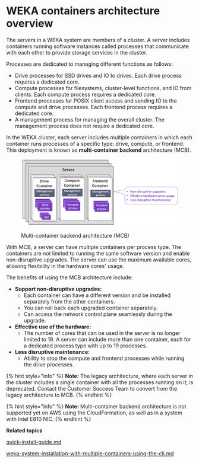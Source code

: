 # WEKA containers architecture overview

The servers in a WEKA system are members of a cluster. A server includes containers running software instances called processes that communicate with each other to provide storage services in the cluster.

Processes are dedicated to managing different functions as follows:

* Drive processes for SSD drives and IO to drives. Each drive process requires a dedicated core.
* Compute processes for filesystems, cluster-level functions, and IO from clients. Each compute process requires a dedicated core.
* Frontend processes for POSIX client access and sending IO to the compute and drive processes. Each frontend process requires a dedicated core.
* A management process for managing the overall cluster. The management process does not require a dedicated core.

In the WEKA cluster, each server includes multiple containers in which each container runs processes of a specific type: drive, compute, or frontend. This deployment is known as **multi-container backend** architecture (MCB).

<figure><img src="../.gitbook/assets/MCB_arch_4.2.png" alt=""><figcaption><p>Multi-container backend architecture (MCB)</p></figcaption></figure>

With MCB, a server can have multiple containers per process type. The containers are not limited to running the same software version and enable non-disruptive upgrades. The server can use the maximum available cores, allowing flexibility in the hardware cores' usage.

The benefits of using the MCB architecture include:

* **Support non-disruptive upgrades:**
  * Each container can have a different version and be installed separately from the other containers.
  * You can roll back each upgraded container separately.
  * Can access the network control plane seamlessly during the upgrade.
* **Effective use of the hardware:**
  * The number of cores that can be used in the server is no longer limited to 19. A server can include more than one container, each for a dedicated process type with up to 19 processes.
* **Less disruptive maintenance:**
  * Ability to stop the compute and frontend processes while running the drive processes.

{% hint style="info" %}
**Note:** The legacy architecture, where each server in the cluster includes a single container with all the processes running on it, is deprecated. Contact the Customer Success Team to convert from the legacy architecture to MCB.
{% endhint %}

{% hint style="info" %}
**Note:** Multi-container backend architecture is not supported yet on AWS using the CloudFormation, as well as in a system with Intel E810 NIC.
{% endhint %}



**Related topics**

[quick-install-guide.md](../getting-started-with-weka/quick-install-guide.md "mention")

[weka-system-installation-with-multiple-containers-using-the-cli.md](../install/bare-metal/weka-system-installation-with-multiple-containers-using-the-cli.md "mention")
